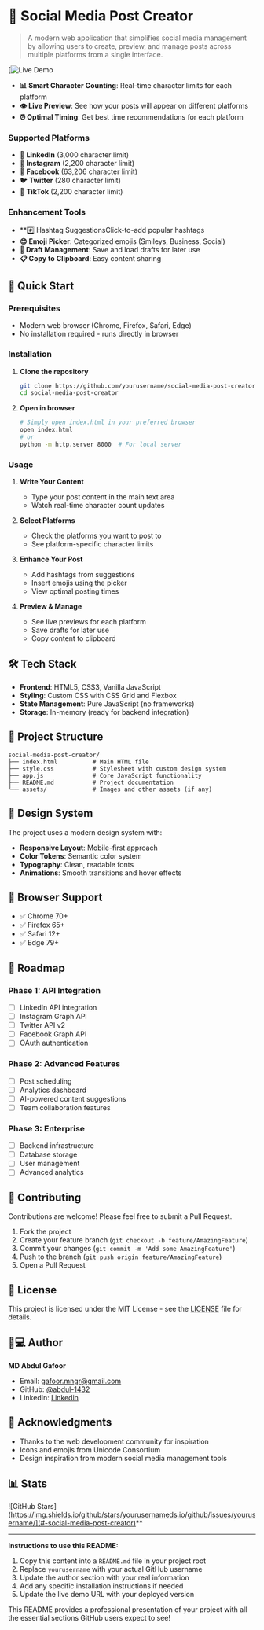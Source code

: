 # 📱 Social Media Post Creator

> A modern web application that simplifies social media management by allowing users to create, preview, and manage posts across multiple platforms from a single interface.

[![Live Demo](https://socialmediaposter.netlify.app/)
- **📊 Smart Character Counting**: Real-time character limits for each platform
- **👁️ Live Preview**: See how your posts will appear on different platforms
- **⏰ Optimal Timing**: Get best time recommendations for each platform

### Supported Platforms
- 💼 **LinkedIn** (3,000 character limit)
- 📸 **Instagram** (2,200 character limit)
- 👥 **Facebook** (63,206 character limit)
- 🐦 **Twitter** (280 character limit)
- 🎵 **TikTok** (2,200 character limit)

### Enhancement Tools
- **#️⃣ Hashtag SuggestionsClick-to-add popular hashtags
- **😊 Emoji Picker**: Categorized emojis (Smileys, Business, Social)
- **💾 Draft Management**: Save and load drafts for later use
- **📋 Copy to Clipboard**: Easy content sharing

## 🚀 Quick Start

### Prerequisites
- Modern web browser (Chrome, Firefox, Safari, Edge)
- No installation required - runs directly in browser

### Installation

1. **Clone the repository**
   ```bash
   git clone https://github.com/yourusername/social-media-post-creator.git
   cd social-media-post-creator
   ```

2. **Open in browser**
   ```bash
   # Simply open index.html in your preferred browser
   open index.html
   # or
   python -m http.server 8000  # For local server
   ```

### Usage

1. **Write Your Content**
   - Type your post content in the main text area
   - Watch real-time character count updates

2. **Select Platforms**
   - Check the platforms you want to post to
   - See platform-specific character limits

3. **Enhance Your Post**
   - Add hashtags from suggestions
   - Insert emojis using the picker
   - View optimal posting times

4. **Preview & Manage**
   - See live previews for each platform
   - Save drafts for later use
   - Copy content to clipboard

## 🛠️ Tech Stack

- **Frontend**: HTML5, CSS3, Vanilla JavaScript
- **Styling**: Custom CSS with CSS Grid and Flexbox
- **State Management**: Pure JavaScript (no frameworks)
- **Storage**: In-memory (ready for backend integration)

## 📁 Project Structure

```
social-media-post-creator/
├── index.html          # Main HTML file
├── style.css           # Stylesheet with custom design system
├── app.js              # Core JavaScript functionality
├── README.md           # Project documentation
└── assets/             # Images and other assets (if any)
```

## 🎨 Design System

The project uses a modern design system with:
- **Responsive Layout**: Mobile-first approach
- **Color Tokens**: Semantic color system
- **Typography**: Clean, readable fonts
- **Animations**: Smooth transitions and hover effects

## 📱 Browser Support

- ✅ Chrome 70+
- ✅ Firefox 65+
- ✅ Safari 12+
- ✅ Edge 79+

## 🚧 Roadmap

### Phase 1: API Integration
- [ ] LinkedIn API integration
- [ ] Instagram Graph API
- [ ] Twitter API v2
- [ ] Facebook Graph API
- [ ] OAuth authentication

### Phase 2: Advanced Features
- [ ] Post scheduling
- [ ] Analytics dashboard
- [ ] AI-powered content suggestions
- [ ] Team collaboration features

### Phase 3: Enterprise
- [ ] Backend infrastructure
- [ ] Database storage
- [ ] User management
- [ ] Advanced analytics

## 🤝 Contributing

Contributions are welcome! Please feel free to submit a Pull Request.

1. Fork the project
2. Create your feature branch (`git checkout -b feature/AmazingFeature`)
3. Commit your changes (`git commit -m 'Add some AmazingFeature'`)
4. Push to the branch (`git push origin feature/AmazingFeature`)
5. Open a Pull Request

## 📝 License

This project is licensed under the MIT License - see the [LICENSE](LICENSE) file for details.

## 👨💻 Author

**MD Abdul Gafoor**
- Email: gafoor.mngr@gmail.com
- GitHub: [@abdul-1432](https://github.com/abdul-1432)
- LinkedIn: [Linkedin]([https://linkedin.com/in/yourprofile](https://www.linkedin.com/in/connect-abdul/))

## 🙏 Acknowledgments

- Thanks to the web development community for inspiration
- Icons and emojis from Unicode Consortium
- Design inspiration from modern social media management tools

## 📊 Stats

![GitHub Stars](https://img.shields.io/github/stars/yourusernameds.io/github/issues/yourusername/](#-social-media-post-creator)**

***

**Instructions to use this README:**

1. Copy this content into a `README.md` file in your project root
2. Replace `yourusername` with your actual GitHub username
3. Update the author section with your real information
4. Add any specific installation instructions if needed
5. Update the live demo URL with your deployed version

This README provides a professional presentation of your project with all the essential sections GitHub users expect to see!
